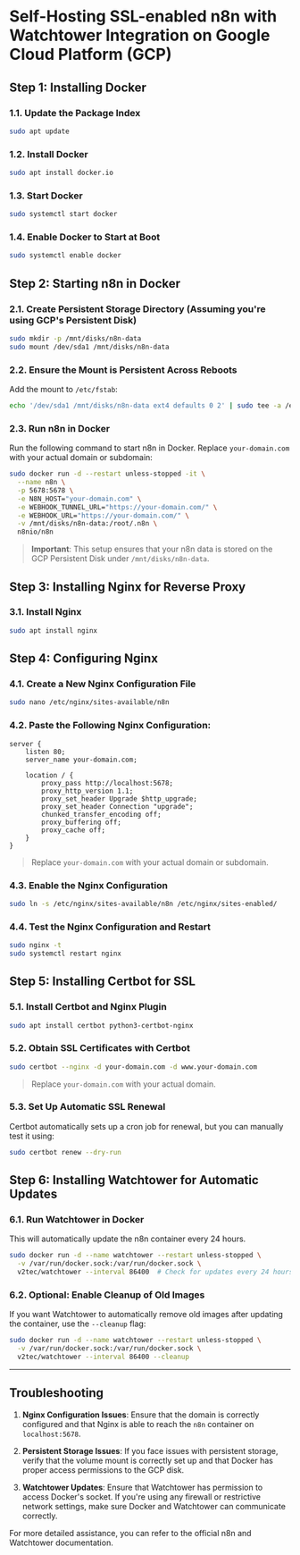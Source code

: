
# Self-Hosting SSL-enabled n8n with Watchtower Integration on Google Cloud Platform (GCP)

## Step 1: Installing Docker

### 1.1. Update the Package Index
```bash
sudo apt update
```

### 1.2. Install Docker
```bash
sudo apt install docker.io
```

### 1.3. Start Docker
```bash
sudo systemctl start docker
```

### 1.4. Enable Docker to Start at Boot
```bash
sudo systemctl enable docker
```

## Step 2: Starting n8n in Docker

### 2.1. Create Persistent Storage Directory (Assuming you're using GCP's Persistent Disk)
```bash
sudo mkdir -p /mnt/disks/n8n-data
sudo mount /dev/sda1 /mnt/disks/n8n-data
```

### 2.2. Ensure the Mount is Persistent Across Reboots
Add the mount to `/etc/fstab`:
```bash
echo '/dev/sda1 /mnt/disks/n8n-data ext4 defaults 0 2' | sudo tee -a /etc/fstab
```

### 2.3. Run n8n in Docker
Run the following command to start n8n in Docker. Replace `your-domain.com` with your actual domain or subdomain:
```bash
sudo docker run -d --restart unless-stopped -it \
  --name n8n \
  -p 5678:5678 \
  -e N8N_HOST="your-domain.com" \
  -e WEBHOOK_TUNNEL_URL="https://your-domain.com/" \
  -e WEBHOOK_URL="https://your-domain.com/" \
  -v /mnt/disks/n8n-data:/root/.n8n \
  n8nio/n8n
```

> **Important**: This setup ensures that your n8n data is stored on the GCP Persistent Disk under `/mnt/disks/n8n-data`.

## Step 3: Installing Nginx for Reverse Proxy

### 3.1. Install Nginx
```bash
sudo apt install nginx
```

## Step 4: Configuring Nginx

### 4.1. Create a New Nginx Configuration File
```bash
sudo nano /etc/nginx/sites-available/n8n
```

### 4.2. Paste the Following Nginx Configuration:
```nginx
server {
    listen 80;
    server_name your-domain.com;

    location / {
        proxy_pass http://localhost:5678;
        proxy_http_version 1.1;
        proxy_set_header Upgrade $http_upgrade;
        proxy_set_header Connection "upgrade";
        chunked_transfer_encoding off;
        proxy_buffering off;
        proxy_cache off;
    }
}
```

> Replace `your-domain.com` with your actual domain or subdomain.

### 4.3. Enable the Nginx Configuration
```bash
sudo ln -s /etc/nginx/sites-available/n8n /etc/nginx/sites-enabled/
```

### 4.4. Test the Nginx Configuration and Restart
```bash
sudo nginx -t
sudo systemctl restart nginx
```

## Step 5: Installing Certbot for SSL

### 5.1. Install Certbot and Nginx Plugin
```bash
sudo apt install certbot python3-certbot-nginx
```

### 5.2. Obtain SSL Certificates with Certbot
```bash
sudo certbot --nginx -d your-domain.com -d www.your-domain.com
```

> Replace `your-domain.com` with your actual domain.

### 5.3. Set Up Automatic SSL Renewal
Certbot automatically sets up a cron job for renewal, but you can manually test it using:
```bash
sudo certbot renew --dry-run
```

## Step 6: Installing Watchtower for Automatic Updates

### 6.1. Run Watchtower in Docker
This will automatically update the n8n container every 24 hours.
```bash
sudo docker run -d --name watchtower --restart unless-stopped \
  -v /var/run/docker.sock:/var/run/docker.sock \
  v2tec/watchtower --interval 86400  # Check for updates every 24 hours
```

### 6.2. Optional: Enable Cleanup of Old Images
If you want Watchtower to automatically remove old images after updating the container, use the `--cleanup` flag:
```bash
sudo docker run -d --name watchtower --restart unless-stopped \
  -v /var/run/docker.sock:/var/run/docker.sock \
  v2tec/watchtower --interval 86400 --cleanup
```

---

## Troubleshooting

1. **Nginx Configuration Issues**: Ensure that the domain is correctly configured and that Nginx is able to reach the `n8n` container on `localhost:5678`.

2. **Persistent Storage Issues**: If you face issues with persistent storage, verify that the volume mount is correctly set up and that Docker has proper access permissions to the GCP disk.

3. **Watchtower Updates**: Ensure that Watchtower has permission to access Docker's socket. If you're using any firewall or restrictive network settings, make sure Docker and Watchtower can communicate correctly.

For more detailed assistance, you can refer to the official n8n and Watchtower documentation.
